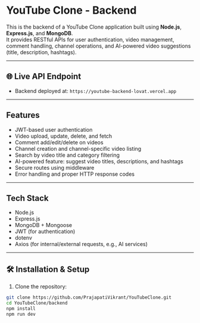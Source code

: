 # YouTube Clone - Backend

This is the backend of a YouTube Clone application built using **Node.js**, **Express.js**, and **MongoDB**.  
It provides RESTful APIs for user authentication, video management, comment handling, channel operations, and AI-powered video suggestions (title, description, hashtags).

---

## 🌐 Live API Endpoint

- Backend deployed at: `https://youtube-backend-lovat.vercel.app`  


---

## Features

- JWT-based user authentication
- Video upload, update, delete, and fetch
- Comment add/edit/delete on videos
- Channel creation and channel-specific video listing
- Search by video title and category filtering
- AI-powered feature: suggest video titles, descriptions, and hashtags
- Secure routes using middleware
- Error handling and proper HTTP response codes

---

## Tech Stack

- Node.js
- Express.js
- MongoDB + Mongoose
- JWT (for authentication)
- dotenv
- Axios (for internal/external requests, e.g., AI services)

---

## 🛠️ Installation & Setup

1. Clone the repository:
```bash
git clone https://github.com/PrajapatiVikrant/YouTubeClone.git
cd YouTubeClone/backend
npm install
npm run dev
